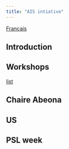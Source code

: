 ```yaml
---
title: "AIS intiative"
---
```

[Français](../index.md)

## Introduction

## Workshops
[list](workshops.md)

## Chaire Abeona

## US

## PSL week

